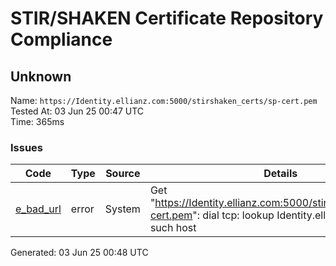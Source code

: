 # STIR/SHAKEN Certificate Repository Compliance

## Unknown

Name: `https://Identity.ellianz.com:5000/stirshaken_certs/sp-cert.pem`\
Tested At: 03 Jun 25 00:47 UTC\
Time: 365ms

### Issues

| Code | Type | Source | Details |
|------|------|--------|---------|
| [e_bad_url](../../ISSUES/e_bad_url/README.md) | error | System | Get "https://Identity.ellianz.com:5000/stirshaken_certs/sp-cert.pem": dial tcp: lookup Identity.ellianz.com: no such host |

Generated: 03 Jun 25 00:48 UTC